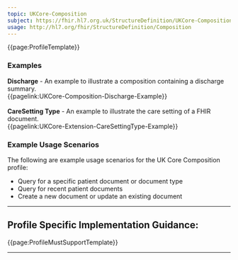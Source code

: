 ```yaml
---
topic: UKCore-Composition
subject: https://fhir.hl7.org.uk/StructureDefinition/UKCore-Composition
usage: http://hl7.org/fhir/StructureDefinition/Composition
---
```



<nocheck>
{{page:ProfileTemplate}}

<div id="Examples" class="tabcontent">
  <h3>Examples</h3>
  <b>Discharge</b> - An example to illustrate a composition containing a discharge summary.<br/>
{{pagelink:UKCore-Composition-Discharge-Example}}
<br/><br/>
<b>CareSetting Type</b> - An example to illustrate the care setting of a FHIR document.<br/>
{{pagelink:UKCore-Extension-CareSettingType-Example}}
</div>
</nocheck>


<div id="ProfileGuidance">

### Example Usage Scenarios ###
The following are example usage scenarios for the UK Core Composition profile:

- Query for a specific patient document or document type
- Query for recent patient documents
- Create a new document or update an existing document 

<hr class="thickline">

## Profile Specific Implementation Guidance: ##

{{page:ProfileMustSupportTemplate}}

</div>

---